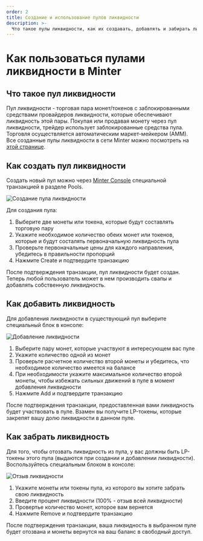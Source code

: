 ```yaml
---
order: 2
title: Создание и использование пулов ликвидности
description: >-
  Что такое пулы ликвидности, как их создавать, добавлять и забирать ликвидность.
---
```


# Как пользоваться пулами ликвидности в Minter

## Что такое пул ликвидности

Пул ликвидности - торговая пара монет/токенов с заблокированными средствами провайдеров ликвидности, которые обеспечивают ликвидность этой пары. Покупая или продавая монету через пул ликвидности, трейдер использует заблокированные средства пула. Торговля осуществляется автоматическим маркет-мейкером (АММ). Все созданные пулы ликвидности в сети Minter можно посмотреть на [этой странице](https://explorer.minter.network/pools).

## Как создать пул ликвидности

Создать новый пул можно через [Minter Console](https://console.minter.network/ru/pool) специальной транзакцией в разделе Pools.

![Создание пула ликвидности](/img/docs/pool1.jpg)

Для создания пула:
1. Выберите две монеты или токена, которые будут составлять торговую пару
2. Укажите необходимое количество обеих монет или токенов, которые и будут состалять первоначальную ликвидность пула
3. Проверьте первоначальные цены для каждого направления, убедитесь в правильности пропорций
4. Нажмите Create и подтвердите транзакцию

После подтверждения транзакции, пул ликвидности будет создан. Теперь любой пользователь может в нем производить свапы и добавлять собственную ликвидность.

## Как добавить ликвидность

Для добавления ликвидности в существующий пул выберите специальный блок в консоле:

![Добавление ликвидности](/img/docs/pool2.jpg)

1. Выберите пару монет, которые участвуют в интересующем вас пуле
2. Укажите количество одной из монет
3. Проверьте расчетное количество второй монеты и убедитесь, что необходимое количество имеется на балансе
4. При необходимости укажите максимальное количество второй монеты, чтобы избежать сильных движений в пуле в момент добавления ликвидности
5. Нажмите Add и подтвердите транзакцию

После подтверждения транзакции, предоставленная вами ликвидность будет участвовать в пуле. Взамен вы получите LP-токены, которые закрепят вашу долю ликвидности в данном пуле.

## Как забрать ликвидность

Для того, чтобы отозвать ликвидность из пула, у вас должны быть LP-токены этого пула (выдаются при создании и добавлении ликвидности). Воспользуйтесь специальным блоком в консоле:

![Отзыв ликвидности](/img/docs/pool3.jpg)

1. Укажите монеты или токены пула, из которого вы хотите забрать свою ликвидность
2. Введите процент ликвидности (100% - отзыв всей ликвидности)
3. Провертье количество монет, которое вам вернется
4. Нажмите Remove и подтвердите транзакцию

После подтверждения транзакции, ваша ликвидность в выбранном пуле будет отозвана и монеты вернутся на ваш баланс в свободный доступ.
